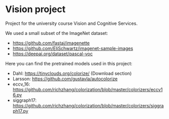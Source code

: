 # Vision project
Project for the university course Vision and Cognitive Services.

We used a small subset of the ImageNet dataset:
- https://github.com/fastai/imagenette
- https://github.com/EliSchwartz/imagenet-sample-images
- https://deepai.org/dataset/pascal-voc

Here you can find the pretrained models used in this project:
- Dahl: https://tinyclouds.org/colorize/ (Download section)
- Larsson: https://github.com/gustavla/autocolorize
- eccv_16: https://github.com/richzhang/colorization/blob/master/colorizers/eccv16.py
- siggraph17: https://github.com/richzhang/colorization/blob/master/colorizers/siggraph17.py


